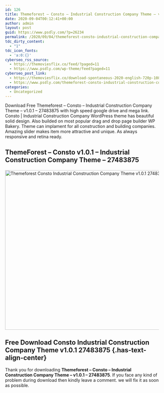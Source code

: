 ```yaml
---
id: 126
title: Themeforest – Consto – Industrial Construction Company Theme – v1.0.1 – 27483875
date: 2020-09-04T00:12:41+00:00
author: admin
layout: post
guid: https://www.psdly.com/?p=26234
permalink: /2020/09/04/themeforest-consto-industrial-construction-company-theme-v1-0-1-27483875/
tdc_dirty_content:
  - "1"
tdc_icon_fonts:
  - 'a:0:{}'
cyberseo_rss_source:
  - https://themoviesflix.co/feed/?paged=11
  - https://www.psdly.com/wp-theme/feed?paged=11
cyberseo_post_link:
  - https://themoviesflix.co/download-spontaneous-2020-english-720p-1080p/
  - https://www.psdly.com/themeforest-consto-industrial-construction-company-theme-v1-0-1-27483875
categories:
  - Uncategorized
---
```

Download Free Themeforest – Consto – Industrial Construction Company Theme – v1.0.1 – 27483875 with high speed google drive and mega link. Consto | Industrial Construction Company WordPress theme has beautiful solid design. Also builded on most popular drag and drop page builder WP Bakery. Theme can implament for all construction and building companies. Amazing slider makes item more attractive and unique. As always responsive and retina ready.

## **ThemeForest – Consto v1.0.1 – Industrial Construction Company Theme – 27483875**<figure class="wp-block-image size-large">

<img loading="lazy" width="1024" height="521" src="https://i2.wp.com/www.psdly.com/wp-content/uploads/2020/09/Themeforest-Consto-Industrial-Construction-Company-Theme-v1.0.1-27483875.jpg?resize=1024%2C521&ssl=1" alt="Themeforest Consto Industrial Construction Company Theme v1.0.1 27483875" class="wp-image-26235" srcset="https://i2.wp.com/www.psdly.com/wp-content/uploads/2020/09/Themeforest-Consto-Industrial-Construction-Company-Theme-v1.0.1-27483875.jpg?resize=1024%2C521&ssl=1 1024w, https://i2.wp.com/www.psdly.com/wp-content/uploads/2020/09/Themeforest-Consto-Industrial-Construction-Company-Theme-v1.0.1-27483875.jpg?resize=300%2C153&ssl=1 300w, https://i2.wp.com/www.psdly.com/wp-content/uploads/2020/09/Themeforest-Consto-Industrial-Construction-Company-Theme-v1.0.1-27483875.jpg?resize=768%2C390&ssl=1 768w, https://i2.wp.com/www.psdly.com/wp-content/uploads/2020/09/Themeforest-Consto-Industrial-Construction-Company-Theme-v1.0.1-27483875.jpg?resize=750%2C381&ssl=1 750w, https://i2.wp.com/www.psdly.com/wp-content/uploads/2020/09/Themeforest-Consto-Industrial-Construction-Company-Theme-v1.0.1-27483875.jpg?resize=1140%2C580&ssl=1 1140w, https://i2.wp.com/www.psdly.com/wp-content/uploads/2020/09/Themeforest-Consto-Industrial-Construction-Company-Theme-v1.0.1-27483875.jpg?w=1200&ssl=1 1200w" sizes="(max-width: 1000px) 100vw, 1000px" title="Themeforest - Consto - Industrial Construction Company Theme - v1.0.1 - 27483875 2" data-recalc-dims="1" /> </figure> 

## **Free Download Consto Industrial Construction Company Theme v1.0.1 27483875** {.has-text-align-center}

Thank you for downloading&nbsp;**Themeforest – Consto – Industrial Construction Company Theme – v1.0.1 – 27483875**. If you face any kind of problem during download then kindly leave a comment. we will fix it as soon as possible.